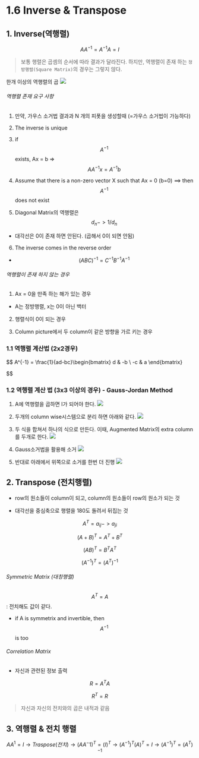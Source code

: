 # 1.6 Inverse & Transpose

## 1. Inverse\(역행렬\)

$$ AA^{-1} = A^{-1}A = I $$

> 보통 행렬은 곱셈의 순서에 따라 결과가 달라진다. 하지만, 역행렬이 존재 하는 `정방행렬(Square Matrix)`의 경우는 그렇지 않다.

한개 이상의 역행렬의 곱
![](http://cfile23.uf.tistory.com/image/276838355845878C2E3000)


###### 역행렬 존재 요구 사항

1. 만약, 가우스 소거법 결과과 N 개의 피폿을 생성할때 \(=가우스 소거법이 가능하다\)

2. The inverse is unique

3. if $$ A^{-1} $$ exists, Ax = b =&gt; $$AA^{-1}x = A^{-1}b $$

4. Assume that there is a non-zero vector X such that Ax = 0 \(b=0\) ==&gt; then $$ A^{-1} $$ does not exist 


5. Diagonal Matrix의 역행렬은 $$ d_n -> 1/d_n $$
  * 대각선은 0이 존재 하면 안된다. \(곱해서 0이 되면 안됨\)


6. The inverse comes in the reverse order
  * $$ (ABC)^{-1} = C^{-1}B^{-1}A^{-1}  $$


###### 역행렬이 존재 하지 않는 경우 

1. Ax = 0을 만족 하는 해가 있는 경우 
  - A는 정방행렬, x는 0이 아닌 백터


2. 행렬식이 0이 되는 경우 

3. Column picture에서 두 column이 같은 방향을 가르 키는 경우 


### 1.1 역행렬 계산법 \(2x2경우\)

$$
A^{-1} = \frac{1}{ad-bc}\begin{bmatrix} d & -b \\ -c & a  \end{bmatrix} 


$$

### 1.2 역행렬 계산 법 \(3x3 이상의 경우\) - Gauss-Jordan Method
1. A에 역행렬을 곱하면 I가 되어야 한다. 
![](http://cfile9.uf.tistory.com/image/2371784D5839C868199769)

2. 두개의 column wise시스템으로 분리 하면 아래와 같다. 
![](http://cfile29.uf.tistory.com/image/2108CC485839CF8C14C9D5)

3. 두 식을 합쳐서 하나의 식으로 만든다. 이때, Augmented Matrix의 extra column를 두개로 한다. 
![](http://cfile3.uf.tistory.com/image/215852495839D85F1EDF80)

4.  Gauss소거법을 활용해 소거
![](http://cfile5.uf.tistory.com/image/2451AE495839DD9025DB01)

5. 반대로 아래에서 위쪽으로 소거를 한번 더 진행 
![](http://cfile9.uf.tistory.com/image/276A894F5839DF291A6375)

## 2. Transpose \(전치행렬\)
- row의 원소들이 column이 되고, column의 원소들이 row의 원소가 되는 것

-  대각선을 중심축으로 행렬을 180도 돌려서 뒤집는 것


$$  A^T = a_{ij} -> a_{ji} $$

$$ (A+B)^T = A^T + B^T$$

$$ (AB)^T = B^TA^T$$

$$(A^{-1})^T = (A^T)^{-1} $$

###### Symmetric Matrix \(대칭행렬\)

$$ A^T = A $$ : 전치해도 값이 같다.

* if A is symmetrix and invertible, then $$ A^{-1}$$ is too 

###### Correlation Matrix

* 자신과 관련된 정보 출력 

$$ R = A^TA$$

$$ R^T = R $$

> 자신과 자신의 전치와의 곱은 내적과 같음


## 3. 역행렬 & 전치 행렬 

$$
AA^1 = I 
\rightarrow Traspose(전치)\rightarrow (AA^-1)^T = (I)^T \rightarrow (A^{-1})^T(A)^T = I \rightarrow (A^{-1})^T = (A^T)^{-1}
$$







